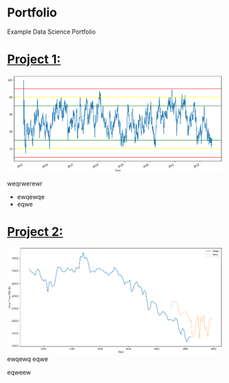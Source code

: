 # Portfolio
Example Data Science Portfolio

# [Project 1: ](https://www.example.com)
![alt text](https://github.com/anhkhoa134/Portfolio/blob/main/images/2022-06-25_000339.png)


weqrwerewr
* ewqewqe
* eqwe

# [Project 2: ](https://www.example.com)
![alt text](https://github.com/anhkhoa134/Portfolio/blob/main/images/2022-06-25_000505.png)
ewqewq
eqwe

eqweew
